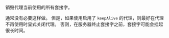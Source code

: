 <!-- YAML
added: v0.11.4
-->

销毁代理当前使用的所有套接字。

通常没有必要这样做。 
但是，如果使用启用了 `keepAlive` 的代理，则最好在代理不再使用时显式关闭代理。 
否则，在服务器终止套接字之前，套接字可能会挂起很长时间。

